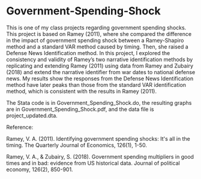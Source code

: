 # Government-Spending-Shock
This is one of my class projects regarding government spending shocks. This project is based on Ramey (2011), where she compared the difference in the impact of government spending shock between a Ramey-Shapiro method and a standard VAR method caused by timing. 
Then, she raised a Defense News Identification method. In this project, I explored the consistency and validity of Ramey’s two narrative identification methods by replicating and extending Ramey (2011) using data from Ramey and Zubairy (2018) and extend the narrative identifier from war dates to national defense news. 
My results show the responses from the Defense News Identification method have later peaks than those from the standard VAR identification method, which is consistent with the results in Ramey (2011).

The Stata code is in Government_Spending_Shock.do, the resulting graphs are in Government_Spending_Shock.pdf, and the data file is project_updated.dta.

Reference:

Ramey, V. A. (2011). Identifying government spending shocks: It's all in the timing. The Quarterly Journal of Economics, 126(1), 1-50. 

Ramey, V. A., & Zubairy, S. (2018). Government spending multipliers in good times and in bad: evidence from US historical data. Journal of political economy, 126(2), 850-901.
